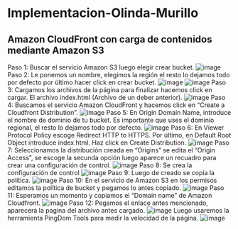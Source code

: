 # Implementacion-Olinda-Murillo 
## Amazon CloudFront con carga de contenidos mediante Amazon S3
Paso 1: Buscar el servicio Amazon S3 luego elegir crear bucket.
![image](https://user-images.githubusercontent.com/126735151/223227950-6febe38e-e6d8-4926-afaa-cbfd29557dec.png)
Paso 2: Le ponemos un nombre, elegimos la región el resto lo dejamos todo por defecto por último hacer click en crear bucket.
![image](https://user-images.githubusercontent.com/126735151/223228156-b49cc014-2c5d-47b6-a160-2ec56ef4016b.png)
![image](https://user-images.githubusercontent.com/126735151/223228185-88d02b5c-666f-4f08-9d29-f6f51b0b3753.png)
Paso 3: Cargamos los archivos de la página para finalizar hacemos click en cargar. El archivo index.html (Archivo de un deber anterior).
![image](https://user-images.githubusercontent.com/126735151/223228252-775ea37c-7771-4301-82ef-7058ad669f47.png)
Paso 4: Buscamos el servicio Amazon CloudFront y hacemos click en “Create a Cloudfront Distribution”.
![image](https://user-images.githubusercontent.com/126735151/223228317-aab9842b-05d5-40d3-bf7f-aa36d289ec86.png)
Paso 5: En Origin Domain Name, introduce el nombre de dominio de tu bucket. Es importante que uses el dominio regional, el resto lo dejamos todo por defecto. 
![image](https://user-images.githubusercontent.com/126735151/223228360-51bf0248-bf5a-428a-bc08-8b3cf0b31b8b.png)
Paso 6: En Viewer Protocol Policy escoge Redirect HTTP to HTTPS. Por último, en Default Root Object introduce index.html. Haz click en Create Distribution.
![image](https://user-images.githubusercontent.com/126735151/223228430-0bb2f12d-6fbf-43ff-96b4-865fbaecc857.png)
Paso 7: Seleccionamos la distribución creada en “Origins” se edita el “Origin Access”, se escoge la secunda opción luego aparece un recuadro para crear una configuración de control.
![image](https://user-images.githubusercontent.com/126735151/223228512-154b1574-1dc3-42ae-b5fd-b3c830149211.png)
Paso 8: Se crea la configuración de control 
![image](https://user-images.githubusercontent.com/126735151/223228618-b5fb6940-d379-4c83-9361-c29849c843cd.png)
Paso 9: Luego de creado se copia la política.
![image](https://user-images.githubusercontent.com/126735151/223228690-c15eea4f-bed7-44f7-a5fc-97994417c831.png)
Paso 10: En el servicio de Amazon S3 en los permisos editamos la política de bucket y pegamos lo antes copiado.
![image](https://user-images.githubusercontent.com/126735151/223228753-285da044-c34f-40ff-a648-6bca50f35c9a.png)
Paso 11: Esperamos un momento y copiamos el “Domain name” de Amazon Cloudfront.
![image](https://user-images.githubusercontent.com/126735151/223228852-151d2db0-2c75-40cc-b339-27f7fdf04343.png)
Paso 12: Pegamos el enlace antes mencionado, aparecerá la pagina del archivo antes cargado.
![image](https://user-images.githubusercontent.com/126735151/223228904-cc32a79e-27cc-45c2-8767-9ed4dae3b292.png)
Luego usaremos la herramienta PingDom Tools para medir la velocidad de la página.
![image](https://user-images.githubusercontent.com/126735151/223228988-fac80fe9-36d1-4c0a-9140-5540b3c50dad.png)

